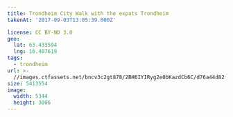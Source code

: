 ```yaml
---
title: Trondheim City Walk with the expats Trondheim
takenAt: '2017-09-03T13:05:39.000Z'

license: CC BY-ND 3.0
geo:
  lat: 63.433594
  lng: 10.407619
tags:
  - trondheim
url: >-
  //images.ctfassets.net/bncv3c2gt878/2BH6IYIRyg2e0bKazdCb6C/d76a44d82f35c6f32bcf1ba3da13044e/trondheim-city-walk-with-the-expats-trondheim_36867898861_o
size: 5413554
image:
  width: 5344
  height: 3006
---
```


